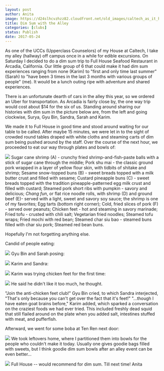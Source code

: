 ```yaml
---
layout: post
author: Anita
image: https://d24slhcvzhzz82.cloudfront.net/old_images/caltech_as_it_happens/6a0105349b8251970b01bb099b13c0970d.jpg
title: Dim Sum with the Alley
categories: [clubs]
status: Publish
date: 2017-05-24
---
```


As one of the UCCs (Upperclass Counselors) of my House at Caltech, I take my alley (hallway) off campus once in a while for edible excursions. On Saturday I decided to do a dim sum trip to Full House Seafood Restaurant in Arcadia, California. Our little group of 6 that could make it had dim sum experiences ranging from none (Karim) to "first and only time last summer" (Sarah) to "have been 3 times in the last 3 months with various groups of people" (me). It would be a lunch outing ripe with adventure and shared experiences.

There is an unfortunate dearth of cars in the alley this year, so we ordered an Uber for transportation. As Arcadia is fairly close by, the one way trip would cost about $14 for the six of us. Standing around sharing our histories with dim sum in the picture below are, from the left and going clockwise, Surya, Gyu Bin, Sandra, Sarah and Karim.

We made it to Full House in good time and stood around waiting for our table to be called. After maybe 15 minutes, we were let in to the sight of crowded round tables draped with white cloths and steaming carts of dim sum being pushed around by the staff. Over the course of the next hour, we proceeded to eat our way through plates and bowls of:


![](https://d24slhcvzhzz82.cloudfront.net/old_images/caltech_as_it_happens/6a0105349b8251970b01bb099b13c8970d.jpg)
Sugar cane shrimp (A) - crunchy fried shrimp-and-fish-paste balls with a stick of sugar cane through the middle;
Pork shu mai - the classic ground pork wrapped in a layer of yellow flour skin, with tidbits of shitake and shrimp;
Sesame snow-topped buns (B) - sweet breads topped with a milk butter crust and filled with sesame;
Custard pineapple buns (C) - sweet breads topped with the tradition pineapple-patterned egg milk crust and filled with custard;
Steamed pork short ribs with pumpkin - savory and delicious;
*Chang fun*, or flat rice noodle rolls, with shrimp (D) and ground beef (E)- served with a light, sweet and savory soy sauce; the shrimp is one of my favorites;
Egg tarts (bottom right corner);
Cold, fried slices of pork (F) - served over peanuts;
Chicken feet - hot and steaming in savory marinade;
Fried tofu - crusted with chili salt;
Vegetarian fried noodles;
Steamed tofu wraps;
Fried mochi with red bean;
Steamed char siu bao - steamed buns filled with char siu pork;
Steamed red bean buns.

Hopefully I'm not forgetting anything else.

Candid of people eating:


![](https://d24slhcvzhzz82.cloudfront.net/old_images/caltech_as_it_happens/6a0105349b8251970b01bb099b13d3970d.jpg)
Gyu Bin and Sarah posing:


![](https://d24slhcvzhzz82.cloudfront.net/old_images/caltech_as_it_happens/6a0105349b8251970b01b7c8f7f768970b.jpg)
Karim and Sandra:


![](https://d24slhcvzhzz82.cloudfront.net/old_images/caltech_as_it_happens/6a0105349b8251970b01bb099b13db970d.jpg)
Karim was trying chicken feet for the first time:


![](https://d24slhcvzhzz82.cloudfront.net/old_images/caltech_as_it_happens/6a0105349b8251970b01bb099b13ea970d.jpg)
He said he didn't like it too much, he thought.

"Join the anti-chicken feet club!" Gyu Bin cried, to which Sandra interjected, "That's only because you can't get over the fact that it's feet!"
"...though I have eaten goat brains before," Karim added, which sparked a conversation on the craziest foods we had ever tried. This included freshly dead squid that still flailed around on the plate when you added salt, intestines stuffed with meat, and pufferfish.

Afterward, we went for some boba at Ten Ren next door:


![](https://d24slhcvzhzz82.cloudfront.net/old_images/caltech_as_it_happens/6a0105349b8251970b01bb099b13ef970d.jpg)
We took leftovers home, where I partitioned them into bowls for the people who couldn't make it today. Usually one gives goodie bags filled with sweets, but I think goodie dim sum bowls after an alley event can be even better...


![](https://d24slhcvzhzz82.cloudfront.net/old_images/caltech_as_it_happens/6a0105349b8251970b01bb099b13ff970d.jpg)
Full House -- would recommend for dim sum. Till next time!
Anita

